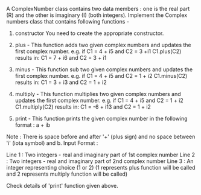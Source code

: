 A ComplexNumber class contains two data members : one is the real part (R) and the other is imaginary (I) (both integers). Implement the Complex numbers class that contains following functions -

1.  constructor You need to create the appropriate constructor.
2.  plus - This function adds two given complex numbers and updates the first complex number. e.g.
if C1 = 4 + i5 and C2 = 3 +i1 C1.plus(C2) results in: C1 = 7 + i6 and C2 = 3 + i1

3.  minus - This function sub two given complex numbers and updates the first complex number. e.g.
if C1 = 4 + i5 and C2 = 1 + i2 C1.minus(C2) results in: C1 = 3 + i3 and C2 = 1 + i2

4.  multiply - This function multiplies two given complex numbers and updates the first complex number. e.g.
if C1 = 4 + i5 and C2 = 1 + i2 C1.multiply(C2) results in: C1 = -6 + i13 and C2 = 1 + i2

5.  print - This function prints the given complex number in the following format :
a + ib

Note : There is space before and after '+' (plus sign) and no space between 'i' (iota symbol) and b. Input Format :

Line 1 : Two integers - real and imaginary part of 1st complex number Line 2 : Two integers - real and imaginary part of 2nd complex number Line 3 : An integer representing choice (1 or 2) (1 represents plus function will be called and 2 represents multiply function will be called)



Check details of 'print' function given above.
